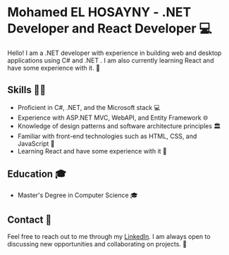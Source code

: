 # Mohamed EL HOSAYNY - .NET Developer and React Developer 💻

Hello! I am a .NET developer with experience in building web and desktop applications using C# and .NET . I am also currently learning React and have some experience with it. 🚀

## Skills 🧑‍💼

- Proficient in C#, .NET, and the Microsoft stack 💻
- Experience with ASP.NET MVC, WebAPI, and Entity Framework 🌐
- Knowledge of design patterns and software architecture principles 🏛
- Familiar with front-end technologies such as HTML, CSS, and JavaScript 🎨
- Learning React and have some experience with it 🌟

## Education 🎓

- Master's Degree in Computer Science 🎓

## Contact 📧

Feel free to reach out to me through my [LinkedIn](https://www.linkedin.com/in/mohamed-elhosayny/). I am always open to discussing new opportunities and collaborating on projects. 🤝
